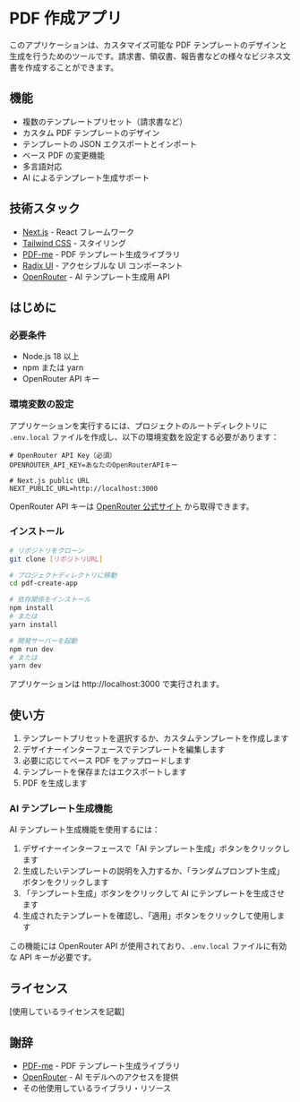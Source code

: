 # PDF 作成アプリ

このアプリケーションは、カスタマイズ可能な PDF テンプレートのデザインと生成を行うためのツールです。請求書、領収書、報告書などの様々なビジネス文書を作成することができます。

## 機能

- 複数のテンプレートプリセット（請求書など）
- カスタム PDF テンプレートのデザイン
- テンプレートの JSON エクスポートとインポート
- ベース PDF の変更機能
- 多言語対応
- AI によるテンプレート生成サポート

## 技術スタック

- [Next.js](https://nextjs.org/) - React フレームワーク
- [Tailwind CSS](https://tailwindcss.com/) - スタイリング
- [PDF-me](https://github.com/pdfme/pdfme) - PDF テンプレート生成ライブラリ
- [Radix UI](https://www.radix-ui.com/) - アクセシブルな UI コンポーネント
- [OpenRouter](https://openrouter.ai/) - AI テンプレート生成用 API

## はじめに

### 必要条件

- Node.js 18 以上
- npm または yarn
- OpenRouter API キー

### 環境変数の設定

アプリケーションを実行するには、プロジェクトのルートディレクトリに `.env.local` ファイルを作成し、以下の環境変数を設定する必要があります：

```
# OpenRouter API Key（必須）
OPENROUTER_API_KEY=あなたのOpenRouterAPIキー

# Next.js public URL
NEXT_PUBLIC_URL=http://localhost:3000
```

OpenRouter API キーは [OpenRouter 公式サイト](https://openrouter.ai/) から取得できます。

### インストール

```bash
# リポジトリをクローン
git clone [リポジトリURL]

# プロジェクトディレクトリに移動
cd pdf-create-app

# 依存関係をインストール
npm install
# または
yarn install

# 開発サーバーを起動
npm run dev
# または
yarn dev
```

アプリケーションは http://localhost:3000 で実行されます。

## 使い方

1. テンプレートプリセットを選択するか、カスタムテンプレートを作成します
2. デザイナーインターフェースでテンプレートを編集します
3. 必要に応じてベース PDF をアップロードします
4. テンプレートを保存またはエクスポートします
5. PDF を生成します

### AI テンプレート生成機能

AI テンプレート生成機能を使用するには：

1. デザイナーインターフェースで「AI テンプレート生成」ボタンをクリックします
2. 生成したいテンプレートの説明を入力するか、「ランダムプロンプト生成」ボタンをクリックします
3. 「テンプレート生成」ボタンをクリックして AI にテンプレートを生成させます
4. 生成されたテンプレートを確認し、「適用」ボタンをクリックして使用します

この機能には OpenRouter API が使用されており、`.env.local` ファイルに有効な API キーが必要です。

## ライセンス

[使用しているライセンスを記載]

## 謝辞

- [PDF-me](https://github.com/pdfme/pdfme) - PDF テンプレート生成ライブラリ
- [OpenRouter](https://openrouter.ai/) - AI モデルへのアクセスを提供
- その他使用しているライブラリ・リソース
